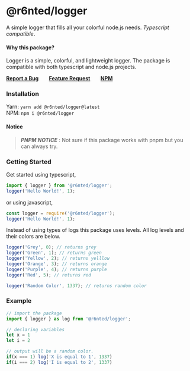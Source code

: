 # @r6nted/logger

A simple logger that fills all your colorful node.js needs. _Typescript compatible_.

#### Why this package?

Logger is a simple, colorful, and lightweight logger. The package is compatible with both typescript and node.js projects.

**[Report a Bug]()**  **[Feature Request]()**  **[NPM]()**

### Installation

Yarn: `yarn add @r6nted/logger@latest` </br>
NPM: `npm i @r6nted/logger` </br>

#### Notice

> **_PNPM NOTICE_** : Not sure if this package works with pnpm but you can always try.

### Getting Started

Get started using typescript,

```ts
import { logger } from '@r6nted/logger';
logger('Hello World!', 1);
```

or using javascript,

```js
const logger = require('@r6nted/logger');
logger('Hello World!', 1);
```

Instead of using types of logs this package uses levels. All log levels and their colors are below.

```js
logger('Grey', 0); // returns grey
logger('Green', 1); // returns green
logger('Yellow', 2); // returns yelllow
logger('Orange', 3); // returns orange
logger('Purple', 4); // returns purple
logger('Red', 5); // returns red

logger('Random Color', 1337); // returns random color
```

### Example

```ts
// import the package
import { logger } as log from '@r6nted/logger';

// declaring variables
let x = 1
let i = 2

// output will be a random color.
if(x === 1) log('X is equal to 1', 1337)
if(i === 2) log('I is equal to 2', 1337)
```

